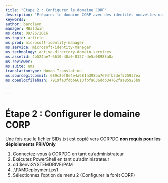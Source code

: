 ```yaml
---
title: "Étape 2 : Configurer le domaine CORP"
description: "Préparez le domaine CORP avec des identités nouvelles ou existantes à gérer avec Privileged Identity Manager à l’aide de scripts"
keywords: 
author: barclayn
manager: MBaldwin
ms.date: 09/26/2016
ms.topic: article
ms.prod: microsoft-identity-manager
ms.service: microsoft-identity-manager
ms.technology: active-directory-domain-services
ms.assetid: 4b524ae7-6610-40a0-8127-de5a08988a8a
ms.reviewer: 
ms.suite: ems
translationtype: Human Translation
ms.sourcegitcommit: 689c2ef0e4e4a681a398ba7e94fb3def525937ea
ms.openlocfilehash: 7919fa3fdbb6613fbfa636ddb34762faa85925b9


---
```


# Étape 2 : Configurer le domaine CORP

Une fois que le fichier SIDs.txt est copié vers CORPDC **non requis pour les déploiements PRIVOnly**

1. Connectez-vous à CORPDC en tant qu’administrateur
2. Exécutez PowerShell en tant qu’administrateur
3. cd $env:SYSTEMDRIVE\PAM
4. .\PAMDeployment.ps1
5. Sélectionnez l’option de menu 2 (Configurer la forêt CORP)



<!--HONumber=Sep16_HO4-->


